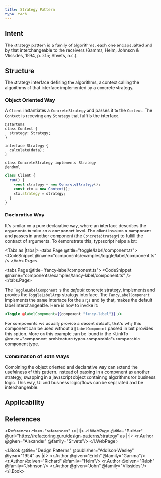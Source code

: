 ```yaml
---
title: Strategy Pattern
type: tech
---
```


## Intent

The strategy pattern is a family of algorithms, each one encapsualted and by
that interchangeable to the receivers (Gamma, Helm, Johnson & Vlissides, 1994,
p. 315; Shvets, n.d.).

## Structure

The strategy interface defining the algorithms, a context calling the algorithms
of that interface implemented by a concrete strategy.

### Object Oriented Way

A `Client` instantiates a `ConcreteStrategy` and passes it to the `Context`.
The `Context` is receving any `Strategy` that fulfills the interface.

```plantuml
@startuml
class Context {
  strategy: Strategy;
}

interface Strategy {
  calculate(data);
}

class ConcreteStrategy implements Strategy
@enduml
```

```ts
class Client {
  run() {
    const strategy = new ConcreteStrategy();
    const ctx = new Context();
    ctx.strategy = strategy;
  }
}
```

### Declarative Way

It's similar on a pure declarative way, where an interface describes the
arguments to take on a component level. The client invokes a component and
passes in another component (the `ConcreteStrategy`) to fulfill the contract of
arguments. To demonstrate this, typescript helps a lot:

<Tabs as |tabs|>
<tabs.Page @title="toggle/label/component.ts">
<CodeSnippet @name="components/examples/toggle/label/component.ts" />
</tabs.Page>

<tabs.Page @title="fancy-label/component.ts">
<CodeSnippet @name="components/examples/fancy-label/component.ts" />
</tabs.Page>
</Tabs>

The `ToggleLabelComponent` is the _default_ concrete strategy, implements and
provies the `ToggleLabelArgs` strategy interface. The `FancyLabelComponent`
implements the same interface for the `args` and by that, makes the default
label interchangeable. Here is how to invoke it:

```hbs
<Toggle @labelComponent={{component "fancy-label"}} />
```

For components we usually provide a decent default, that's why this component
can be used without a `@labelComponent` passed in but provides this option. More
on this example can be found in the <LinkTo
@route="component-architecture.types.composable">composable component type</LinkTo>.

### Combination of Both Ways

Combining the object oriented and declarative way can extend the usefulness of
this pattern. Instead of passing in a component as another strategy, swapping in
a javascript object containing algorithms for business logic. This way, UI and
business logic/flows can be separated and be interchangeable.

## Applicability

## References

<References class="references" as |l|>
<l.WebPage @title="Builder" @url="https://refactoring.guru/design-patterns/strategy"
as |r|>
<r.Author @given="Alexander" @family="Shvets"/>
</l.WebPage>

<l.Book @title="Design Patterns" @publisher="Addison-Wesley" @year="1994" as |r|>
<r.Author @given="Erich" @family="Gamma"/>
<r.Author @given="Richard" @family="Helm"/>
<r.Author @given="Ralph" @family="Johnson"/>
<r.Author @given="John" @family="Vlissides"/>
</l.Book>
</References>
